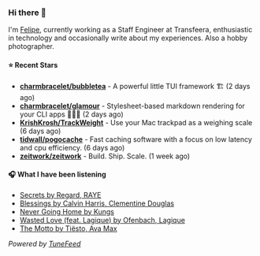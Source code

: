 ### Hi there 👋

I'm [Felipe](https://felipevm.com), currently working as a Staff Engineer at Transfeera, enthusiastic in technology and occasionally write about my experiences. Also a hobby photographer.

#### ⭐ Recent Stars
- **[charmbracelet/bubbletea](https://github.com/charmbracelet/bubbletea)** - A powerful little TUI framework 🏗 (2 days ago)
- **[charmbracelet/glamour](https://github.com/charmbracelet/glamour)** - Stylesheet-based markdown rendering for your CLI apps 💇🏻‍♀️ (2 days ago)
- **[KrishKrosh/TrackWeight](https://github.com/KrishKrosh/TrackWeight)** - Use your Mac trackpad as a weighing scale (6 days ago)
- **[tidwall/pogocache](https://github.com/tidwall/pogocache)** - Fast caching software with a focus on low latency and cpu efficiency. (6 days ago)
- **[zeitwork/zeitwork](https://github.com/zeitwork/zeitwork)** - Build. Ship. Scale. (1 week ago)

#### 🎧 What I have been listening
- [Secrets by Regard, RAYE](https://open.spotify.com/track/66W1rVTnEv86dIkFhoiElg)
- [Blessings by Calvin Harris, Clementine Douglas](https://open.spotify.com/track/78nx0HDJIFD5xDq2L5420Z)
- [Never Going Home by Kungs](https://open.spotify.com/track/0xfMlIW8lS40qvpsUw1l0X)
- [Wasted Love (feat. Lagique) by Ofenbach, Lagique](https://open.spotify.com/track/2pPO9YecZimmuVQfIzfV6U)
- [The Motto by Tiësto, Ava Max](https://open.spotify.com/track/18asYwWugKjjsihZ0YvRxO)

_Powered by [TuneFeed](https://tunefeed.app?ref=github.com)_
